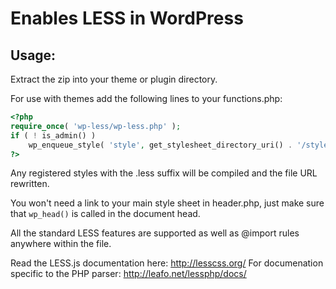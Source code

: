 # Enables LESS in WordPress

## Usage:

Extract the zip into your theme or plugin directory.

For use with themes add the following lines to your functions.php:

```php
<?php
require_once( 'wp-less/wp-less.php' );
if ( ! is_admin() )
    wp_enqueue_style( 'style', get_stylesheet_directory_uri() . '/style.less' );
?>
```

Any registered styles with the .less suffix will be compiled and the file URL rewritten.

You won't need a link to your main style sheet in header.php, just make sure that `wp_head()` is called in the document head.

All the standard LESS features are supported as well as @import rules anywhere within the file.

Read the LESS.js documentation here: http://lesscss.org/
For documenation specific to the PHP parser: http://leafo.net/lessphp/docs/
